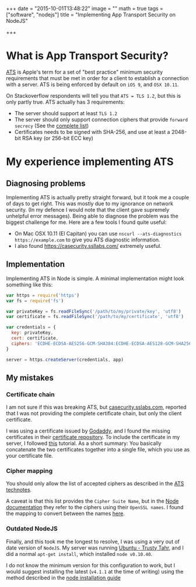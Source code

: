 +++
date = "2015-10-01T13:48:22"
image = ""
math = true
tags = ["software", "nodejs"]
title = "Implementing App Transport Security on NodeJS"

+++

# What is App Transport Security? #
[ATS](https://developer.apple.com/library/prerelease/ios/technotes/App-Transport-Security-Technote/) is Apple's term for a set of "best practice" minimum security requirements that must be met in order for a client to establish a connection with a server. ATS is being enforced by default on `iOS 9`, and `OSX 10.11`.

On Stackoverflow respondents will tell you that `ATS = TLS 1.2`, but this is only partly true. ATS actually has 3 requirements:

- The server should support at least `TLS 1.2`
- The server should only support connection ciphers that provide `forward secrecy` (See the [complete list](https://developer.apple.com/library/prerelease/ios/technotes/App-Transport-Security-Technote/))
- Certificates needs to be signed with SHA-256, and use at least a 2048-bit RSA  key (or 256-bit ECC key)

# My experience implementing ATS #

## Diagnosing problems ##

Implementing ATS is actually pretty straight forward, but it took me a couple of days to get right. This was mostly due to my ignorance on network security. (In my defence I would note that the client gave supremely unhelpful error messages). Being able to diagnose the problem was the biggest challenge for me. Here are a few tools I found quite useful:

- On Mac OSX 10.11 (El Capitan) you can use `nscurl --ats-diagnostics https://example.com` to give you ATS diagnostic information.
- I also found <https://casecurity.ssllabs.com/> extremely useful.

## Implementation ##
Implementing ATS in Node is simple. A minimal implementation might look something like this:
```javascript
var https = require('https')
var fs = require('fs')

var privateKey = fs.readFileSync('/path/to/my/private/key', 'utf8')
var certificate = fs.readFileSync('/path/to/my/certificate', 'utf8')

var credentials = {
  key: privateKey,
  cert: certificate,
  ciphers: 'ECDHE-ECDSA-AES256-GCM-SHA384:ECDHE-ECDSA-AES128-GCM-SHA256:ECDHE-ECDSA-AES256-SHA384:ECDHE-ECDSA-AES256-SHA:ECDHE-ECDSA-AES128-SHA256:ECDHE-ECDSA-AES128-SHA:ECDHE-RSA-AES256-GCM-SHA384:ECDHE-RSA-AES256-SHA384:ECDHE-RSA-AES128-SHA256:ECDHE-RSA-AES128-SHA'
}

server = https.createServer(credentials, app)
```

## My mistakes ##

### Certificate chain ###
I am not sure if this was breaking ATS, but [casecurity.sslabs.com](https://casecurity.ssllabs.com/), reported that I was not providing the complete certificate chain, but only the client certificate.

I was using a certificate issued by [Godaddy](https://www.godaddy.com/), and I found the missing certificates in their [certificate repository](https://certs.godaddy.com/repository/). To include the certificate in my server, I followed [this](http://nginx.org/en/docs/http/configuring_https_servers.html#chains) tutorial. As a short summary:  You basically concatenate the two certificates together into a single file, which you use as your certificate file.

### Cipher mapping ###
You should only allow the list of accepted ciphers as described in the [ATS technotes](https://developer.apple.com/library/prerelease/ios/technotes/App-Transport-Security-Technote/#//apple_ref/doc/uid/TP40016240-CH1-SW3).

A caveat is that this list provides the `Cipher Suite Name`, but in the [Node  documentation](https://nodejs.org/api/tls.html#tls_modifying_the_default_tls_cipher_suite) they refer to the ciphers using their `OpenSSL names`. I found the mapping to convert between the names [here](http://openssl.org/docs/manmaster/apps/ciphers.html).

### Outdated NodeJS ###
Finally, and this took me the longest to resolve, I was using a very out of date version of `NodeJS`. My server was running [Ubuntu - Trusty Tahr](http://releases.ubuntu.com/trusty/), and I did a normal `apt-get install`, which installed `node v0.10.40`.

I do not know the minimum version for this configuration to work, but I would suggest installing the latest (`v4.1.1` at the time of writing) using the method described in the [node installation guide](https://nodejs.org/en/download/package-manager/#debian-and-ubuntu-based-linux-distributions)
